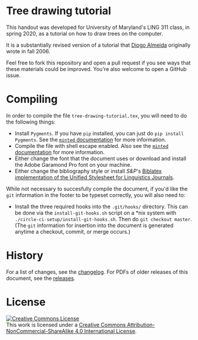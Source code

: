 # Tree drawing tutorial

This handout was developed for University of Maryland's LING 311 class,
in spring 2020, as a tutorial on how to draw trees on the computer.

It is a substantially revised version of a tutorial that [Diogo
Almeida][diogo] originally wrote in fall 2006.

Feel free to fork this repository and open a pull request if you see
ways that these materials could be improved. You're also welcome to open
a GitHub issue.

# Compiling

In order to compile the file `tree-drawing-tutorial.tex`, you
will need to do the following things:

* Install `Pygments`. If you have `pip` installed, you can just do
  `pip install Pygments`. See the [`minted` documentation][minted]
  for more information.
* Compile the file with shell escape enabled. Also see
  the [`minted` documentation][minted] for more information.
* Either change the font that the document uses or download and install
  the Adobe Garamond Pro font on your machine.
* Either change the bibliography style or install *S&P*'s [Biblatex
  implementation of the Unified Stylesheet for Linguistics
  Journals][biblatex-sp-unified].

While not necessary to succesfully compile the document, if you'd like
the `git` information in the footer to be typeset correctly, you will
also need to:

* Install the three required hooks into the `.git/hooks/` directory.
  This can be done via the `install-git-hooks.sh` script on a *nix
  system with `./circle-ci-setup/install-git-hooks.sh`. Then do
  `git checkout master`. (The `git` information for insertion into the
  document is generated anytime a checkout, commit, or merge occurs.)

# History

For a list of changes, see the [changelog][changelog]. For PDFs of older
releases of this document, see the [releases][releases].

# License

<a rel="license"
href="http://creativecommons.org/licenses/by-nc-sa/4.0/"><img
alt="Creative Commons License" style="border-width:0"
src="https://i.creativecommons.org/l/by-nc-sa/4.0/88x31.png" /></a><br
/>This work is licensed under a <a rel="license"
href="http://creativecommons.org/licenses/by-nc-sa/4.0/">Creative
Commons Attribution-NonCommercial-ShareAlike 4.0 International
License</a>.

[diogo]: https://www.diogoalmeida.net/
[minted]: http://texdoc.net/texmf-dist/doc/latex/minted/minted.pdf
[biblatex-sp-unified]: https://github.com/semprag/biblatex-sp-unified/
[changelog]: /CHANGELOG.md
[releases]: https://github.com/adamliter/tree-drawing-tutorial/releases
